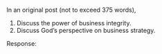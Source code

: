 In an original post (not to exceed 375 words), 

1. Discuss the power of business integrity.
2. Discuss God’s perspective on business strategy.

Response:
